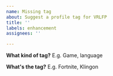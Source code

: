 ```yaml
---
name: Missing tag
about: Suggest a profile tag for VRLFP
title: ''
labels: enhancement
assignees: ''

---
```


**What kind of tag?**
E.g. Game, language

**What's the tag?**
E.g. Fortnite, Klingon

